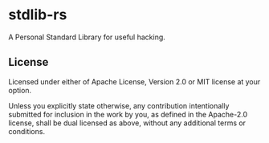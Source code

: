 # stdlib-rs 

A Personal Standard Library for useful hacking.

## License

Licensed under either of Apache License, Version 2.0 or MIT license at your option.

Unless you explicitly state otherwise, any contribution intentionally submitted for inclusion in the work by you, as defined in the Apache-2.0 license, shall be dual licensed as above, without any additional terms or conditions.

